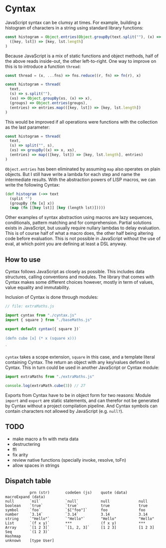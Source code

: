 # Cyntax

JavaScript syntax can be clumsy at times. For example, building a histogram of characters in a string using standard library functions:

```js
const histogram = Object.entries(Object.groupBy(text.split(""), (x) => x)).map(
  ([key, lst]) => [key, lst.length]
)
```

Because JavaScript is a mix of static functions and object methods, half of the above reads inside-out, the other left-to-right. One way to improve on this is to introduce a function `thread`:

```js
const thread = (x, ...fns) => fns.reduce((r, fn) => fn(r), x)

const histogram = thread(
  text,
  (s) => s.split(""),
  (xs) => Object.groupBy(xs, (x) => x),
  (groups) => Object.entries(groups),
  (entries) => entries.map(([key, lst]) => [key, lst.length])
)
```

This would be improved if all operations were functions with the collection as the last parameter:

```js
const histogram = thread(
  text,
  (s) => split("", s),
  (xs) => groupBy((x) => x, xs),
  (entries) => map(([key, lst]) => [key, lst.length], entries)
)
```

`Object.entries` has been eliminated by assuming `map` also operates on plain objects. But I still have write a lambda for each step and name the intermediate results. With the abstraction powers of LISP macros, we can write the following Cyntax:

```clj
(def histogram (->> text
  (split "")
  (groupBy (fn [x] x))
  (map (fn [[key lst]] [key (length lst)]))))
```

Other examples of syntax abstraction using macros are lazy sequences, conditionals, pattern matching and for comprehension. Partial solutions exists in JavaScript, but usually require nullary lambdas to delay evaluation. This is of course half of what a macro does, the other half being altering code before evaluation. This is not possible in JavaScript without the use of eval, at which point you are defining at least a DSL anyway.

## How to use

Cyntax follows JavaScript as closely as possible. This includes data structures, calling conventions and modules. The library that comes with Cyntax makes some different choices however, mostly in term of values, value equality and immutability.

Inclusion of Cyntax is done through modules:

```js
// file: extraMaths.js

import cyntax from "./cyntax.js"
import { square } from "./baseMaths.js"

export default cyntax({ square })`
 
(defn cube [x] (* x (square x)))
 
`
```

`cyntax` takes a scope extension, `square` in this case, and a template literal containing Cyntax. The return an object with any key/values defined in Cyntax. This in turn could be used in another JavaScript or Cyntax module:

```js
import extraMaths from "./extraMaths.js"

console.log(extraMath.cube(3)) // 27
```

Exports from Cyntax have to be in object form for two reasons: Module `import` and `export` are static statements, and can therefor not be generated by Cyntax without a project compilation pipeline. And Cyntax symbols can contain characters not allowed by JavaScript (e.g. `null?`).

## TODO

- make macro a fn with meta data
- destructering
- ffi
- fix arity
- review native functions (specially invoke, resolve, toFn)
- allow spaces in strings

## Dispatch table

```
           prn (str)       codeGen (js)    quote (data)     macroExpand (data)
null       `nil`           `null`          null             null
boolean    `true`          `true`          true             true
symbol     `foo`           `$["foo"]`      foo              foo
number     `3.14`          `3.14`          3.14             3.14
string     `"Hello"`       `"Hello"`       "Hello"          "Hello"
List       `(f x y)`       ***             (f x y)          ***
Array      `[1 2 3]`       `[1, 2, 3]`     [1 2 3]          [1 2 3]
Seq        `(1 2 3)`
Hashmap
unknown    [type User]
```
